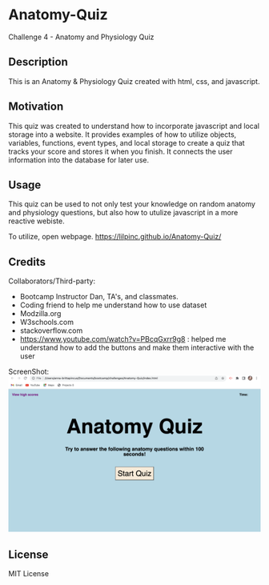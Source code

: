 # Anatomy-Quiz
Challenge 4 - Anatomy and Physiology Quiz

## Description

This is an Anatomy & Physiology Quiz created with html, css, and javascript.

## Motivation

This quiz was created to understand how to incorporate javascript and local storage into a website. It provides examples of how to utilize objects, variables, functions, event types, and local storage to create a quiz that tracks your score and stores it when you finish. It connects the user information into the database for later use.

## Usage

This quiz can be used to not only test your knowledge on random anatomy and physiology questions, but also how to utulize javascript in a more reactive webiste.

To utilize, open webpage. https://lilpinc.github.io/Anatomy-Quiz/

## Credits

Collaborators/Third-party: 

- Bootcamp Instructor Dan, TA's, and classmates.
- Coding friend to help me understand how to use dataset 
- Modzilla.org
- W3schools.com
- stackoverflow.com
- https://www.youtube.com/watch?v=PBcqGxrr9g8 : helped me understand how to add the buttons and make them interactive with the user

ScreenShot:
![ScreenShot](<assets/images/Screen Shot 2023-07-27 at 3.44.46 PM.png>)

## License

MIT License


